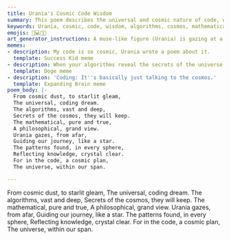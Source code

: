 ```yaml
---
title: Urania's Cosmic Code Wisdom
summary: This poem describes the universal and cosmic nature of code, where algorithms reveal the secrets of the cosmos and mathematical patterns reflect a grand philosophical plan, guided by Urania, the muse of astronomy.
keywords: Urania, cosmic, code, wisdom, algorithms, cosmos, mathematical, philosophical, patterns, knowledge, universe, plan
emojis: 🌌💻✨🔭
art_generator_instructions: A muse-like figure (Urania) is gazing at a vast, intricate network of glowing lines of code that form cosmic patterns and constellations. Mathematical symbols are subtly integrated into the cosmic code, revealing a grand philosophical plan. The overall feeling should be one of intellectual awe, profound beauty, and the interconnectedness of code, mathematics, and the universe.
memes:
- description: My code is so cosmic, Urania wrote a poem about it.
  template: Success Kid meme
- description: When your algorithms reveal the secrets of the universe.
  template: Doge meme
- description: 'Coding: It''s basically just talking to the cosmos.'
  template: Expanding Brain meme
poem_body: |-
  From cosmic dust, to starlit gleam,
  The universal, coding dream.
  The algorithms, vast and deep,
  Secrets of the cosmos, they will keep.
  The mathematical, pure and true,
  A philosophical, grand view.
  Urania gazes, from afar,
  Guiding our journey, like a star.
  The patterns found, in every sphere,
  Reflecting knowledge, crystal clear.
  For in the code, a cosmic plan,
  The universe, within our span.

---
```

From cosmic dust, to starlit gleam,
The universal, coding dream.
The algorithms, vast and deep,
Secrets of the cosmos, they will keep.
The mathematical, pure and true,
A philosophical, grand view.
Urania gazes, from afar,
Guiding our journey, like a star.
The patterns found, in every sphere,
Reflecting knowledge, crystal clear.
For in the code, a cosmic plan,
The universe, within our span.